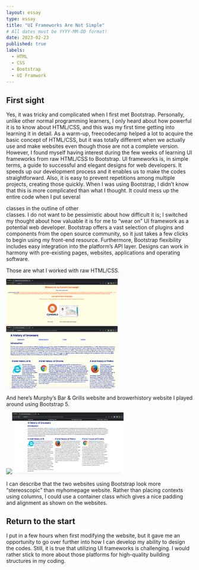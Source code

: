 ```yaml
---
layout: essay
type: essay
title: "UI Frameworks Are Not Simple"
# All dates must be YYYY-MM-DD format!
date: 2023-02-23
published: true
labels:
  - HTML
  - CSS
  - Bootstrap
  - UI Framwork
---
```


## First sight

Yes, it was tricky and complicated when I first met Bootstrap. Personally, unlike other normal programming learners, I only heard about how powerful it is to know about HTML/CSS, and this was my first time getting into learning it in detail. As a warm-up, freecodecamp helped a lot to acquire the basic concept of HTML/CSS, but it was totally different when we actually use and make websites even though those are not a complete version. However, I found myself having interest during the few weeks of learning UI frameworks from raw HTML/CSS to Bootstrap. UI frameworks is, in simple terms, a guide to successful and elegant designs for web developers. It speeds up our development process and it enables us to make the codes straightforward. Also, it is easy to prevent repetitions among multiple projects, creating those quickly. When I was using Bootstrap, I didn’t know that this is more complicated than what I thought. It could mess up the entire code when I put several <div>classes in the outline of other <div> classes. I do not want to be pessimistic about how difficult it is; I switched my thought about how valuable it is for me to “wear on” UI framework as a potential web developer. Bootstrap offers a vast selection of plugins and components from the open source community, so it just takes a few clicks to begin using my front-end resource. Furthermore, Bootstrap flexibility includes easy integration into the platform’s API layer. Designs can work in harmony with pre-existing pages, websites, applications and operating software. 

Those are what I worked with raw HTML/CSS.
  
<img width="300px" src="../img/MyhomepageHTML.png"><img width="300px" src="../img/BrowserHTML.png">
  
And here’s Murphy’s Bar & Grills website and browerhistory website I played around using Bootstrap 5. 
  
<img width="300px" src="../img/Murphy.png"><img width="300px" src="../img/BrowserBoot.png">
  
I can describe that the two websites using Bootstrap look more “stereoscopic” than myhomepage website. Rather than placing contexts using columns, I could use a container class which gives a nice padding and alignment as shown on the websites. 

## Return to the start
  
I put in a few hours when first modifying the website, but it gave me an opportunity to go over further into how I can develop my ability to design the codes. Still, it is true that utilizing UI frameworks is challenging. I would rather stick to more about those platforms for high-quality building structures in my coding. 

  
  
  


